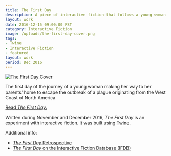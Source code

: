 ```yaml
---
title: The First Day
description: A piece of interactive fiction that follows a young woman making her way east to escape the spreading plague.
layout: work
date: 2016-12-15 09:00:00 PST
category: Interactive Fiction
image: /uploads/the-first-day-cover.png
tags:
- Twine
- Interactive Fiction
- featured
layout: work
period: Dec 2016
---
```


[![The First Day Cover](/uploads/the-first-day-cover.png)](/published/the-first-day)

The first day of the journey of a young woman making her way to her parents' home to escape the outbreak of a plague originating from the West Coast of North America.

[Read _The First Day_.](/published/the-first-day)

Written during November and December 2016, _The First Day_ is an experiment with interactive fiction. It was built using [Twine](https://twinery.org/).

Additional info:

- [_The First Day_ Retrospective](the-first-day-retrospective)
- [_The First Day_ on the Interactive Fiction Database (IFDB)](http://ifdb.tads.org/viewgame?id=gqbpnss7hjorchrb)
